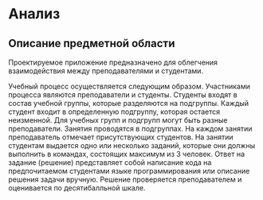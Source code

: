 # Анализ
## Описание предметной области

Проектируемое приложение предназначено для облегчения взаимодействия между преподавателями и студентами. 

Учебный процесс осуществляется следующим образом. Участниками процесса являются преподаватели и студенты. Студенты входят в состав учебной группы, которые разделяются на подгруппы. Каждый студент входит в определенную подгруппу, которая остается неизменной. Для учебных групп и подгрупп могут быть разные преподаватели. Занятия проводятся в подгруппах. На каждом занятии преподаватель отмечает присутствующих студентов. На занятии студентам выдается одно или несколько заданий, которые они должны выполнить в командах, состоящих максимум из 3 человек. Ответ на задание (решение) представляет собой написание кода на предпочитаемом студентами языке программирования или описание решения задачи вручную. Решение проверяется преподавателем и оценивается по десятибалльной шкале.